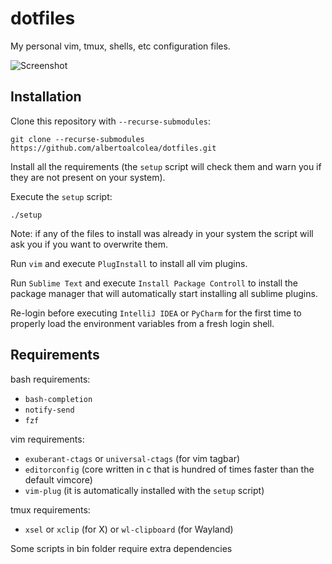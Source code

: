 # dotfiles
My personal vim, tmux, shells, etc configuration files.

![Screenshot](./screenshots/screenshot.png)

## Installation

Clone this repository with `--recurse-submodules`:

```
git clone --recurse-submodules https://github.com/albertoalcolea/dotfiles.git
```

Install all the requirements (the `setup` script will check them and warn you if they are not present on your system).

Execute the `setup` script:

```
./setup
```

Note: if any of the files to install was already in your system the script will ask you if you want to overwrite them.

Run `vim` and execute `PlugInstall` to install all vim plugins.

Run `Sublime Text` and execute `Install Package Controll` to install the package manager that will automatically start installing all sublime plugins.

Re-login before executing `IntelliJ IDEA` or `PyCharm` for the first time to properly load the environment variables from a fresh login shell.

## Requirements

bash requirements:

- `bash-completion`
- `notify-send`
- `fzf`

vim requirements:

- `exuberant-ctags` or `universal-ctags` (for vim tagbar)
- `editorconfig` (core written in c that is hundred of times faster than the default vimcore)
- `vim-plug` (it is automatically installed with the `setup` script)

tmux requirements:

- `xsel` or `xclip` (for X) or `wl-clipboard` (for Wayland)

Some scripts in bin folder require extra dependencies
